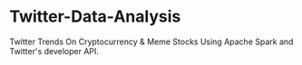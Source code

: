 # Twitter-Data-Analysis
Twitter Trends On Cryptocurrency &amp; Meme Stocks Using Apache Spark and Twitter's developer API.
